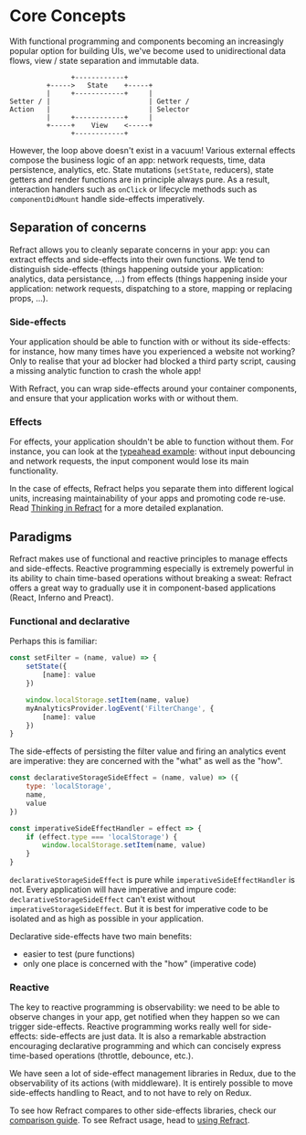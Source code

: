 # Core Concepts

With functional programming and components becoming an increasingly popular option for building UIs, we've become used to unidirectional data flows, view / state separation and immutable data.

```
               +------------+
         +----->   State    +-----+
         |     +------------+     |
Setter / |                        | Getter /
Action   |                        | Selector
         |     +------------+     |
         +-----+    View    <-----+
               +------------+
```

However, the loop above doesn't exist in a vacuum! Various external effects compose the business logic of an app: network requests, time, data persistence, analytics, etc. State mutations (`setState`, reducers), state getters and render functions are in principle always pure. As a result, interaction handlers such as `onClick` or lifecycle methods such as `componentDidMount` handle side-effects imperatively.

## Separation of concerns

Refract allows you to cleanly separate concerns in your app: you can extract effects and side-effects into their own functions. We tend to distinguish side-effects (things happening outside your application: analytics, data persistance, ...) from effects (things happening inside your application: network requests, dispatching to a store, mapping or replacing props, ...).

### Side-effects

Your application should be able to function with or without its side-effects: for instance, how many times have you experienced a website not working? Only to realise that your ad blocker had blocked a third party script, causing a missing analytic function to crash the whole app!

With Refract, you can wrap side-effects around your container components, and ensure that your application works with or without them.

### Effects

For effects, your application shouldn't be able to function without them. For instance, you can look at the [typeahead example](../../examples/typeahead/README.md): without input debouncing and network requests, the input component would lose its main functionality.

In the case of effects, Refract helps you separate them into different logical units, increasing maintainability of your apps and promoting code re-use. Read [Thinking in Refract](./thinking-in-refract.md) for a more detailed explanation.

## Paradigms

Refract makes use of functional and reactive principles to manage effects and side-effects. Reactive programming especially is extremely powerful in its ability to chain time-based operations without breaking a sweat: Refract offers a great way to gradually use it in component-based applications (React, Inferno and Preact).

### Functional and declarative

Perhaps this is familiar:

```js
const setFilter = (name, value) => {
    setState({
        [name]: value
    })

    window.localStorage.setItem(name, value)
    myAnalyticsProvider.logEvent('FilterChange', {
        [name]: value
    })
}
```

The side-effects of persisting the filter value and firing an analytics event are imperative: they are concerned with the "what" as well as the "how".

```js
const declarativeStorageSideEffect = (name, value) => ({
    type: 'localStorage',
    name,
    value
})

const imperativeSideEffectHandler = effect => {
    if (effect.type === 'localStorage') {
        window.localStorage.setItem(name, value)
    }
}
```

`declarativeStorageSideEffect` is pure while `imperativeSideEffectHandler` is not. Every application will have imperative and impure code: `declarativeStorageSideEffect` can't exist without `imperativeStorageSideEffect`. But it is best for imperative code to be isolated and as high as possible in your application.

Declarative side-effects have two main benefits:

*   easier to test (pure functions)
*   only one place is concerned with the "how" (imperative code)

### Reactive

The key to reactive programming is observability: we need to be able to observe changes in your app, get notified when they happen so we can trigger side-effects. Reactive programming works really well for side-effects: side-effects are just data. It is also a remarkable abstraction encouraging declarative programming and which can concisely express time-based operations (throttle, debounce, etc.).

We have seen a lot of side-effect management libraries in Redux, due to the observability of its actions (with middleware). It is entirely possible to move side-effects handling to React, and to not have to rely on Redux.

To see how Refract compares to other side-effects libraries, check our [comparison guide](./alternatives.md). To see Refract usage, head to [using Refract](../usage/getting-started.md).
